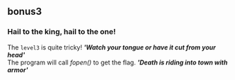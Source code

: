 ## bonus3
### Hail to the king, hail to the one!

The `level3` is quite tricky! __*'Watch your tongue or have it cut from your head'*__ <br>
The program will call *fopen()* to get the flag. __*'Death is riding into town with armor'*__
